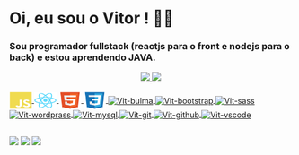 # Oi, eu sou o Vitor ! 👋😄

### Sou programador fullstack (reactjs para o front e nodejs para o back) e estou aprendendo JAVA. 

<div align="center">
  <a href="https://github.com/vsdiaman">
  <img height="160em" src="https://github-readme-stats.vercel.app/api?username=vsdiaman&show_icons=true&theme=dark&include_all_commits=true&count_private=true"/>
  <img height="160em" src="https://github-readme-stats.vercel.app/api/top-langs/?username=vsdiaman&layout=compact&langs_count=7&theme=dark"/>
</div>
  
<div style="display: inline_block"><br>
  <img align="center" alt="Vit-Js" height="30" width="40" src="https://raw.githubusercontent.com/devicons/devicon/master/icons/javascript/javascript-plain.svg">  
  <img align="center" alt="Vit-React" height="30" width="40" src="https://raw.githubusercontent.com/devicons/devicon/master/icons/react/react-original.svg">
  <img align="center" alt="Vit-HTML" height="30" width="40" src="https://raw.githubusercontent.com/devicons/devicon/master/icons/html5/html5-original.svg">
  <img align="center" alt="Vit-CSS" height="30" width="40" src="https://raw.githubusercontent.com/devicons/devicon/master/icons/css3/css3-original.svg">
  <img align="center" alt="Vit-bulma" height="30" width="40" src="https://cdn.jsdelivr.net/gh/devicons/devicon/icons/bulma/bulma-plain.svg">
  <img align="center" alt="Vit-bootstrap" height="30" width="40" src="https://cdn.jsdelivr.net/gh/devicons/devicon/icons/bootstrap/bootstrap-original.svg">    
  <img align="center" alt="Vit-sass" height="30" width="40" src="https://cdn.jsdelivr.net/gh/devicons/devicon/icons/sass/sass-original.svg">
  <img align="center" alt="Vit-wordprass" height="30" width="40" src="https://cdn.jsdelivr.net/gh/devicons/devicon/icons/wordpress/wordpress-plain.svg">
  <img align="center" alt="Vit-mysql" height="70" width="60" src="https://cdn.jsdelivr.net/gh/devicons/devicon/icons/mysql/mysql-original-wordmark.svg">
  <img align="center" alt="Vit-git" height="70" width="60" src="https://cdn.jsdelivr.net/gh/devicons/devicon/icons/git/git-plain-wordmark.svg">
  <img align="center" alt="Vit-github" height="70" width="40" src="https://cdn.jsdelivr.net/gh/devicons/devicon/icons/github/github-original-wordmark.svg">
  <img align="center" alt="Vit-vscode" height="30" width="40" src="https://cdn.jsdelivr.net/gh/devicons/devicon/icons/vscode/vscode-original.svg">
</div>
  
  ##
  
<div> 
    <a href="https://instagram.com/vitor.diamantino" target="_blank"><img src="https://img.shields.io/badge/-Instagram-%23E4405F?style=for-the-badge&logo=instagram&logoColor=white" target="_blank"></a>
    <a href = "mailto:vitor.diamantino8@gmail.com"><img src="https://img.shields.io/badge/-Gmail-%23333?style=for-the-badge&logo=gmail&logoColor=white" target="_blank"></a>
    <a href="https://www.linkedin.com/in/vitordiamantino" target="_blank"><img src="https://img.shields.io/badge/-LinkedIn-%230077B5?style=for-the-badge&logo=linkedin&logoColor=white" target="_blank"></a> 
</div>
  
  
